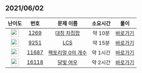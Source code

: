 ## 2021/06/02
| 난이도 | 번호 | 문제 이름 | 소요시간 | 풀이 
|:------:|:----:|:---------:|:------:|:------:|
| <img height="25px" width="25px" src="https://static.solved.ac/tier_small/8.svg"/> | [1269](https://www.acmicpc.net/problem/1269) | [대칭 차집합](https://www.acmicpc.net/problem/1269) | 약 10분 | [바로가기](https://github.com/MinsangKong/DailyProblem/blob/main/06-02/1.py)
| <img height="25px" width="25px" src="https://static.solved.ac/tier_small/11.svg"/> | [9251](https://www.acmicpc.net/problem/9251) | [LCS](https://www.acmicpc.net/problem/9251) | 약 15분 | [바로가기](https://github.com/MinsangKong/DailyProblem/blob/main/06-02/2.py)
| <img height="25px" width="25px" src="https://static.solved.ac/tier_small/11.svg"/> | [11687](https://www.acmicpc.net/problem/11687) | [팩토리얼 0의 개수](https://www.acmicpc.net/problem/11687) | 약 1시간 | [바로가기](https://github.com/MinsangKong/DailyProblem/blob/main/06-02/3.py)
| <img height="25px" width="25px" src="https://static.solved.ac/tier_small/15.svg"/> | [16118](https://www.acmicpc.net/problem/16118) | [달빛 여우](https://www.acmicpc.net/problem/16118) | 약 2시간 | [바로가기](https://github.com/MinsangKong/DailyProblem/blob/main/06-02/4-2.py)